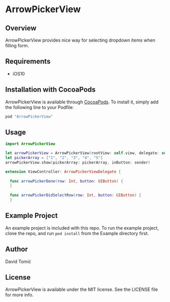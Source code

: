 # ArrowPickerView

## Overview

ArrowPickerView provides nice way for selecting dropdown items when filling form.

## Requirements
* iOS10

## Installation with CocoaPods

ArrowPickerView is available through [CocoaPods](http://cocoapods.org). To install
it, simply add the following line to your Podfile:

```ruby
pod "ArrowPickerView"
```

## Usage

```Swift
import ArrowPickerView

let arrowPickerView = ArrowPickerView(rootView: self.view, delegate: self)
let pickerArray = ["1", "2", "3", "4", "5"]
arrowPickerView.show(pickerArray: pickerArray, inButton: sender)

extension ViewController: ArrowPickerViewDelegate {
  
  func arrowPickerDone(row: Int, button: UIButton) {
  }
  
  func arrowPickerDidSelectRow(row: Int, button: UIButton) {
  }

```

## Example Project

An example project is included with this repo.  To run the example project, clone the repo, and run `pod install` from the Example directory first.

## Author

David Tomić

## License

ArrowPickerView is available under the MIT license. See the LICENSE file for more info.
